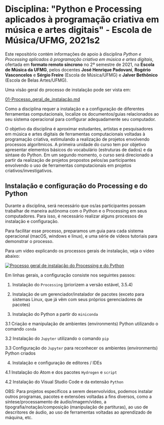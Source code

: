 # Disciplina: "Python e Processing aplicados à programação criativa em música e artes digitais" - Escola de Música/UFMG, 2021s2

Este repositório contém informações de apoio à disciplina *Python e Processing aplicados à programação criativa em música e artes digitais*, ofertada em **formato remoto síncrono** no 2º semestre de 2021, na **Escola de Música da UFMG**, pelos docentes **José Henrique Padovani**, **Rogério Vasconcelos** e **Sérgio Freire** (Escola de Música/UFMG) e **Jalver Bethônico** (Escola de Belas Artes/UFMG).

Uma visão geral do processo de instalação pode ser vista em:

[01-Processo_geral_de_instalação.md](https://github.com/zepadovani/2021s2-pyp5_ufmg/01-Processo_geral_de_instalação.md)

Como a disciplina requer a instalação e a configuração de diferentes ferramentas computacionais, localize os documentos/guias relacionados ao seu sistema operacional para configurar adequadamente seu computador.

O objetivo da disciplina é aproximar estudantes, artistas e pesquisadores em música e artes digitais de ferramentas computacionais voltadas à programação criativa, estimulando a realização de projetos envolvendo processos algorítmicos. A primeira unidade do curso tem por objetivo apresentar elementos básicos do vocabulário (estruturas de dados) e da sintaxe do Python. Em um segundo momento, o curso será direcionado a partir da realização de projetos propostos pelos/as participantes envolvendo o uso de ferramentas computacionais em projetos criativos/investigativos.


## Instalação e configuração do Processing e do Python

Durante a disciplina, será necessário que os/as participantes possam trabalhar de maneira autônoma com o Python e o Processing em seus computadores. Para isso, é necessário realizar alguns processos de instalação e configuração.

Para facilitar esse processo, preparamos um guia para cada sistema operacional (macOS, windows e linux), e uma série de vídeos tutoriais para demonstrar o processo.

Para um vídeo explicando os processos gerais de instalação, veja o vídeo abaixo:

[![Processo geral de instalação do Processing e do Python](https://img.youtube.com/vi/wHiDpXNECOA/0.jpg)](https://www.youtube.com/watch?v=wHiDpXNECOA)

Em linhas gerais, a configuração consiste nos seguintes passos:

1. Instalação do `Processing` (priorizem a versão estável, 3.5.4)

2. Instalação de um gerenciador/instalador de pacotes (exceto para sistemas Linux, que já vêm com seus próprios gerenciadores de pacotes)

3. Instalação do Python a partir do `miniconda`

  3.1 Criação e manipulação de ambientes (environments) Python utilizando o comando `conda`

  3.2 Instalação do `Jupyter` utilizando o comando `pip`

  3.3 Configuração do `Jupyter` para reconhecer os ambientes (environments) Python criados

4. Instalação e configuração de editores / IDEs

  4.1 Instalação do Atom e dos pacotes `Hydrogen` e `script`

  4.2 Instalação do Visual Studio Code e da extensão `Python`

OBS: Para projetos específicos a serem desenvolvidos, podemos instalar outros programas, pacotes e extensões voltadas a fins diversos, como a síntese/processamento de áudio/imagem/vídeo, a tipografia/notação/composição (manipulação de partituras), ao uso de descritores de áudio, ao uso de ferramentas voltadas ao aprendizado de máquina, etc.
